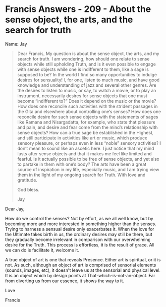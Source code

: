 # Francis Answers - 209 - About the sense object, the arts, and the search for truth

Name: Jay


>Dear Francis, My question is about the sense object, the arts, and my search for truth. I am wondering, how should one relate to sense objects while still upholding Truth, and is it even possible to engage with sense objects while one is indifferent to them, like a sage is supposed to be? In the world I find so many opportunities to indulge desires for sensuality! I, for one, listen to much music, and have good knowledge and understanding of jazz and several other genres. Are the desires to listen to music, or say, to watch a movie, or to play an instrument, necessarily desires for sense objects that one must become “indifferent to?” Does it depend on the music or the movie? How does one reconcile such activities with the strident passages in the Gita and elsewhere about controlling one’s senses? How does one reconcile desire for such sense objects with the statements of sages like Ramana and Nisargadatta, for example, who state that pleasure and pain, and desire and fear come from the mind’s relationship with sense objects? How can a true sage be established in the Highest, and still participate in activities like art or music, which produce sensory pleasure, or perhaps even in less “noble” sensory activities? I don’t mean to sound like an ascetic here. I just notice that my mind lusts after sense objects and that it makes me feel like limited and fearful. Is it actually possible to be free of sense objects, and yet also to partake in them with one’s body? The arts have been a great source of inspiration in my life, especially music, and I am trying view them in the light of my ongoing search for Truth. With love and gratitude.
>
>God bless.
>
>Jay

Dear Jay,

How do we control the senses? Not by effort, as we all well know, but by becoming more and more interested in something higher than the senses. Trying to harness a sensual desire only exacerbates it. When the love for the Ultimate takes birth in us, the ordinary desires may still be there, but they gradually become irrelevant in comparison with our overwhelming desire for the Truth. This process is effortless, it is the result of grace. All we can do is facilitate it, welcome it.

A true object of art is one that reveals Presence. Either art is spiritual, or it is not. As such, although an object of art is comprised of sensorial elements (sounds, images, etc), it doesn't leave us at the sensorial and physical level. It is an object which by design points at That-which-is-not-an-object. Far from diverting us from our essence, it shows the way to it.

Love

Francis

